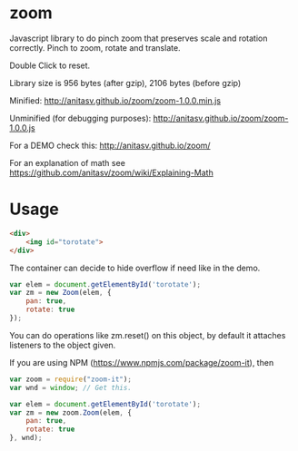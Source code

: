 # zoom
Javascript library to do pinch zoom that preserves scale and rotation correctly.
Pinch to zoom, rotate and translate. 

Double Click to reset.

Library size is 956 bytes (after gzip), 2106 bytes (before gzip)

Minified: http://anitasv.github.io/zoom/zoom-1.0.0.min.js

Unminified (for debugging purposes): http://anitasv.github.io/zoom/zoom-1.0.0.js

For a DEMO check this:
    http://anitasv.github.io/zoom/

For an explanation of math see
    https://github.com/anitasv/zoom/wiki/Explaining-Math

# Usage

```html
<div>
    <img id="torotate">
</div>
```
The container can decide to hide overflow if need like in the demo.

```js
var elem = document.getElementById('torotate');
var zm = new Zoom(elem, {
    pan: true,
    rotate: true
});

```
You can do operations like zm.reset() on this object, by default it attaches listeners to the object given.

If you are using NPM (https://www.npmjs.com/package/zoom-it), then

```js
var zoom = require("zoom-it");
var wnd = window; // Get this.

var elem = document.getElementById('torotate');
var zm = new zoom.Zoom(elem, {
    pan: true,
    rotate: true
}, wnd);

```

